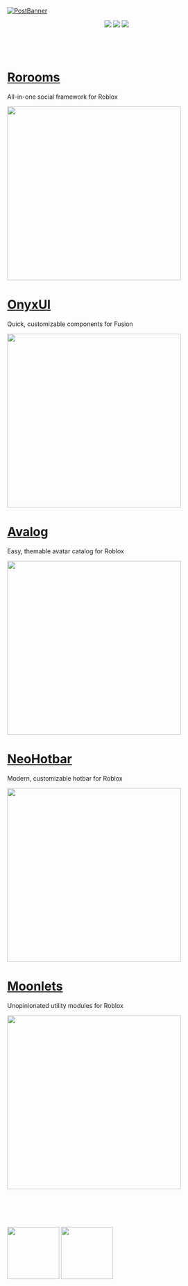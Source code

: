 [![PostBanner](https://github.com/user-attachments/assets/9c78725c-ebaa-4cd3-a064-47cc90844416)](https://suite.loneka.com)

<p align="center">
  <a href="https://avafe.me/bsky"><img src="https://img.shields.io/badge/Bluesky-0285FF?logo=bluesky&logoColor=fff&style=for-the-badge" /></a>
  <a href="https://avafe.me/x"><img src="https://img.shields.io/badge/X-000000?style=for-the-badge&logo=x&logoColor=white" /></a>
  <a href="https://avafe.me/discord"><img src="https://img.shields.io/badge/Discord-5865F2?style=for-the-badge&logo=discord&logoColor=white"></img></a>
</p>

#

<br>

# [Rorooms](https://github.com/Rorooms/Rorooms)

All-in-one social framework for Roblox

<a href="https://github.com/Rorooms/Rorooms"><img src="https://github.com/user-attachments/assets/1e5b9dd8-1341-40be-9c68-79829d7db0c1" width="400px"></img></a>

# [OnyxUI](https://github.com/Loneka/OnyxUI)

Quick, customizable components for Fusion

<a href="https://github.com/Loneka/OnyxUI"><img src="https://github.com/user-attachments/assets/dfc531ff-e70a-4ab9-801f-7449c4af6ab7" width="400px"></img></a>

# [Avalog](https://github.com/Loneka/Avalog)

Easy, themable avatar catalog for Roblox

<a href="https://github.com/Loneka/Avalog"><img src="https://github.com/user-attachments/assets/96c6f387-e449-44d4-8602-86936e394ee5" width="400px"></img></a>

# [NeoHotbar](https://github.com/Loneka/NeoHotbar)

Modern, customizable hotbar for Roblox

<a href="https://github.com/Loneka/NeoHotbar"><img src="https://github.com/user-attachments/assets/26284976-5106-435b-b7b2-11c779e0ce3d" width="400px"></img></a>

# [Moonlets](https://github.com/Loneka/Moonlets)

Unopinionated utility modules for Roblox

<a href="https://github.com/Loneka/Moonlets"><img src="https://github.com/user-attachments/assets/ee61fdc3-760a-48d6-a847-18cd6f6097b2" width="400px"></img></a>

<br>

#

<br>

<span align="center">
  <a href="https://suite.loneka.com" target="_blank" rel="noopener noreferrer"><img src="https://github.com/user-attachments/assets/05d870f1-a166-4908-a437-a62b27be4bec" height="120px"></img></a>
  <a href="https://avafe.me" target="_blank" rel="noopener noreferrer"><img src="https://github.com/user-attachments/assets/7e8ca32f-d08d-48d7-b9a1-0146092d555b" height="120px"></img></a>
</span>
